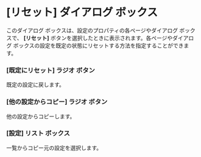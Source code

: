 # \[リセット\] ダイアログ ボックス

このダイアログ ボックスは、設定のプロパティの各ページやダイアログ ボックスで、 **\[リセット\]**
ボタンを選択したときに表示されます。各ページやダイアログ ボックスの設定を既定の状態にリセットする方法を指定することができます。

### \[既定にリセット\] ラジオ ボタン

既定の設定に戻します。

### \[他の設定からコピー\] ラジオ ボタン

他の設定からコピーします。

### \[設定\] リスト ボックス

一覧からコピー元の設定を選択します。

